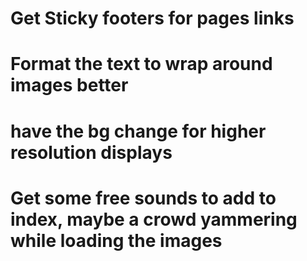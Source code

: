 # Get Sticky footers for pages links #
# Format the text to wrap around images better #
# have the bg change for higher resolution displays #
# Get some free sounds to add to index, maybe a crowd yammering while loading the images #
# 
